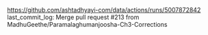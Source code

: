 https://github.com/ashtadhyayi-com/data/actions/runs/5007872842
last_commit_log: Merge pull request #213 from MadhuGeethe/Paramalaghumanjoosha-Ch3-Corrections